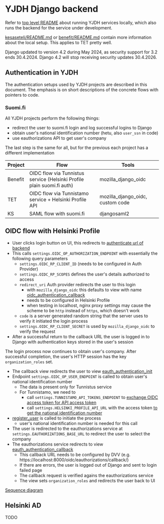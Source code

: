 # YJDH Django backend

Refer to [top level README](https://github.com/City-of-Helsinki/yjdh/blob/main/README.md) about running YJDH services locally, which also runs the backend for the service under development.

[kesaseteli/README.md](https://github.com/City-of-Helsinki/yjdh/blob/main/backend/kesaseteli/README.md) or [benefit/README.md](https://github.com/City-of-Helsinki/yjdh/blob/main/backend/benefit/README.md) contain more information about the local setup. This applies to TET pretty well.

Django updated to version 4.2 during May 2024, as security support for 3.2 ends 30.4.2024. Django 4.2 will stop receiving security updates 30.4.2026.

## Authentication in YJDH

The authentication setups used by YJDH projects are described in this document. The emphasis is on
short descriptions of the concrete flows with pointers to code.  

### Suomi.fi

All YJDH projects perform the following things:

* redirect the user to suomi.fi login and log successful logins to Django
* obtain user's national identification number (hetu, also `user_ssn` in code)
* use eauthorizations API to get user's company

The last step is the same for all, but for the previous each project has a different implementation

| Project | Flow                                                                   | Tools                            |
|---------|------------------------------------------------------------------------|----------------------------------|
| Benefit | OIDC flow via Tunnistus service (Helsinki Profile plain suomi.fi auth) | mozilla_django_oidc              |
| TET     | OIDC flow via Tunnistamo service + Helsinki Profile API                | mozilla_django_oidc, custom code |
| KS      | SAML flow with suomi.fi                                                | djangosaml2                      |

## OIDC flow with Helsinki Profile

* User clicks login button on UI, this redirects to [authenticate url of backend](https://github.com/City-of-Helsinki/yjdh/blob/main/backend/shared/shared/oidc/urls.py#L52)
* This calls `settings.OIDC_OP_AUTHORIZATION_ENDPOINT` with essentially the following query parameters
  * `settings.OIDC_RP_CLIENT_ID` (needs to be configured in Auth Provider)
  * `settings.OIDC_RP_SCOPES` defines the user's details authorized to access
  * `redirect_uri` Auth provider redirects the user to this login
    * with `mozilla_django_oidc` this defaults to view with name [oidc_authentication_callback](https://github.com/City-of-Helsinki/yjdh/blob/main/backend/shared/shared/oidc/urls.py#L59)
    * needs to be configured in Helsinki Profile
    * when testing in localhost, nginx proxy settings may cause the scheme to be `http` instead of `https`, which doesn't work
  * `code` is a server generated random string that the server uses to verify it initiated the login process
  * `settings.OIDC_RP_CLIENT_SECRET` is used by `mozilla_django_oidc` to verify the request
* After a successful return to the callback URL the user is logged in to Django with authentication keys stored in the user's session

The login process now continues to obtain user's company. After successful completion, the user's HTTP session has the key `organization_roles` set.

* The callback view redirects the user to view [eauth_authentication_init](https://github.com/City-of-Helsinki/yjdh/blob/main/backend/shared/shared/oidc/urls.py#L85)
* Endpoint `settings.OIDC_OP_USER_ENDPOINT` is called to obtain user's national identification number
  * The data is present only for Tunnistus service
  * For Tunnistamo, we need to 
    * call `settings.TUNNISTAMO_API_TOKENS_ENDPOINT` to [exchange OIDC access token for API access token](https://github.com/City-of-Helsinki/yjdh/blob/main/backend/shared/shared/helsinki_profile/hp_client.py#L67)
    * call `settings.HELSINKI_PROFILE_API_URL` with the access token [to get the national identification number](https://github.com/City-of-Helsinki/yjdh/blob/main/backend/shared/shared/helsinki_profile/hp_client.py#L24)
* [register_user](https://github.com/City-of-Helsinki/yjdh/blob/main/backend/shared/shared/oidc/views/eauth_views.py#L38) is called to initiate the process
  * user's national identification number is needed for this call
* The user is redirected to the eauthorizations service at `settings.EAUTHORIZATIONS_BASE_URL` to redirect the user to select the company
* The eauthorizations service redirects to view [eauth_authentication_callback](https://github.com/City-of-Helsinki/yjdh/blob/main/backend/shared/shared/oidc/urls.py#L88)
  * This callback URL needs to be configured by DVV (e.g. https://localhost:8000/oidc/eauthorizations/callback/)
  * If there are errors, the user is logged out of Django and sent to login failed page 
  * The callback request is verified agains the eauthorizations service
  * The view sets `organization_roles` and redirects the user back to UI

[Sequence diagram](https://helsinkisolutionoffice.atlassian.net/wiki/spaces/KAN/pages/6207471868/Helsinki-profiili+suomi.fi+-valtuutus)

## Helsinki AD

TODO
